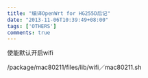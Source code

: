 ```yaml
---
title: "编译OpenWrt for HG255D后记"
date: "2013-11-06T10:39:49+08:00"
tags: ['OTHERS']
comments: true
---
```



使能默认开启wifi

/package/mac80211/files/lib/wifi／mac80211.sh
